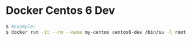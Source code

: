 Docker Centos 6 Dev
===

```bash
$ #Example:
$ docker run -it --rm --name my-centos centos6-dev /bin/su -l root
```
